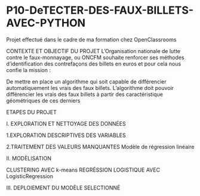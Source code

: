 # P10-DeTECTER-DES-FAUX-BILLETS-AVEC-PYTHON

Projet effectué dans le cadre de ma formation chez OpenClassrooms

CONTEXTE ET OBJECTIF DU PROJET
L’Organisation nationale de lutte contre le faux-monnayage, ou ONCFM souhaite renforcer ses méthodes d’identification des contrefaçons des billets en euros et pour cela nous confie la mission :

De mettre en place un algorithme qui soit capable de différencier automatiquement les vrais des faux billets.
L’algorithme doit pouvoir différencier les vrais des faux billets à partir des caractéristique géométriques de ces derniers


ETAPES DU PROJET

I. EXPLORATION ET NETTOYAGE DES DONNÉES

1.EXPLORATION DESCRIPTIVES DES VARIABLES 

2.TRAITEMENT DES VALEURS MANQUANTES
Modèle de régression linéaire

II. MODÈLISATION

CLUSTERING AVEC k-means
REGRÉSSION LOGISTIQUE AVEC LogisticRegression

III. DEPLOIEMENT DU MODÈLE SELECTIONNÉ
